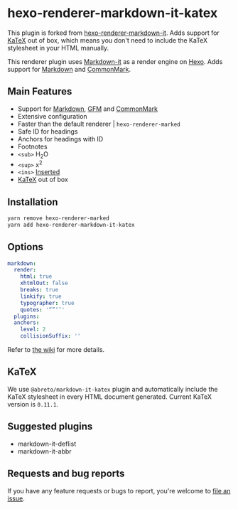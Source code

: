 # hexo-renderer-markdown-it-katex

This plugin is forked from [hexo-renderer-markdown-it].
Adds support for [KaTeX] out of box,
which means you don't need to include the KaTeX stylesheet in your HTML manually.

This renderer plugin uses [Markdown-it] as a render engine on [Hexo]. Adds support for [Markdown] and [CommonMark].

## Main Features
- Support for [Markdown], [GFM] and [CommonMark]
- Extensive configuration
- Faster than the default renderer | `hexo-renderer-marked`
- Safe ID for headings
- Anchors for headings with ID
- Footnotes
- `<sub>` H<sub>2</sub>O
- `<sup>` x<sup>2</sup>
- `<ins>` <ins>Inserted</ins>
- [KaTeX] out of box

## Installation
```sh
yarn remove hexo-renderer-marked
yarn add hexo-renderer-markdown-it-katex
```

## Options

``` yml
markdown:
  render:
    html: true
    xhtmlOut: false
    breaks: true
    linkify: true
    typographer: true
    quotes: '“”‘’'
  plugins:
  anchors:
    level: 2
    collisionSuffix: ''
```

Refer to [the wiki](https://github.com/hexojs/hexo-renderer-markdown-it/wiki) for more details.

## KaTeX
We use `@abreto/markdown-it-katex` plugin
and automatically include the KaTeX stylesheet in every HTML document generated.
Current KaTeX version is `0.11.1`.

## Suggested plugins
- markdown-it-deflist
- markdown-it-abbr

## Requests and bug reports
If you have any feature requests or bugs to report, you're welcome to [file an issue](https://github.com/hexojs/hexo-renderer-markdown-it/issues).


[CommonMark]: http://commonmark.org/
[Markdown]: http://daringfireball.net/projects/markdown/
[GFM]: https://help.github.com/articles/github-flavored-markdown/
[Markdown-it]: https://github.com/markdown-it/markdown-it
[Hexo]: http://hexo.io/
[hexo-renderer-markdown-it]: https://github.com/hexojs/hexo-renderer-markdown-it
[KaTeX]: https://katex.org/
